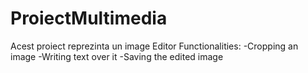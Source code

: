 # ProiectMultimedia

Acest proiect reprezinta un image Editor 
Functionalities:
-Cropping an image
-Writing text over it
-Saving the edited image
